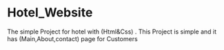 # Hotel_Website
The simple Project for hotel with (Html&amp;Css) . This Project is simple and it has (Main,About,contact) page for Customers

